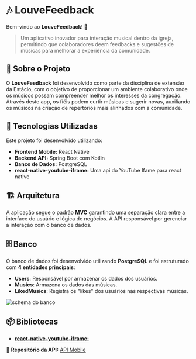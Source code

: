 # 🎶 LouveFeedback

Bem-vindo ao **LouveFeedback**! 👋

> Um aplicativo inovador para interação musical dentro da igreja, permitindo que colaboradores deem feedbacks e sugestões de músicas para melhorar a experiência da comunidade.

## 📌 Sobre o Projeto

O **LouveFeedback** foi desenvolvido como parte da disciplina de extensão da Estácio, com o objetivo de proporcionar um ambiente colaborativo onde os músicos possam compreender melhor os interesses da congregação. Através deste app, os fiéis podem curtir músicas e sugerir novas, auxiliando os músicos na criação de repertórios mais alinhados com a comunidade.

## 🚀 Tecnologias Utilizadas

Este projeto foi desenvolvido utilizando:
- **Frontend Mobile:** React Native
- **Backend API:** Spring Boot com Kotlin
- **Banco de Dados:** PostgreSQL
- **react-native-youtube-iframe:** Uma api do YouTube Ifame para react native

## 🏗 Arquitetura

A aplicação segue o padrão **MVC**  garantindo uma separação clara entre a interface do usuário e lógica de negócios. A API responsável por gerenciar a interação com o banco de dados.


## 🗄️ Banco
O banco de dados foi desenvolvido utilizando **PostgreSQL** e foi estruturado com **4 entidades principais**:

- **Users**: Responsável por armazenar os dados dos usuários.
- **Musics**: Armazena os dados das músicas.
- **LikedMusics**: Registra os "likes" dos usuários nas respectivas músicas.

![schema do banco](https://github.com/user-attachments/assets/0c5cdce8-3fb8-4f14-95b4-df924bda9b6d)



## 📦 Bibliotecas
- [**react-native-youtube-iframe:**](https://www.npmjs.com/package/react-native-youtube-iframe)

🔗 **Repositório da API:** [API Mobile](https://github.com/3vinicius/API_MOBILE)
